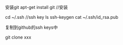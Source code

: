 安装git
apt-get install git //安装

cd ~/.ssh //ssh key
ls
ssh-keygen
cat ~/.ssh/id_rsa.pub

复制到github的ssh keys中

git clone xxx